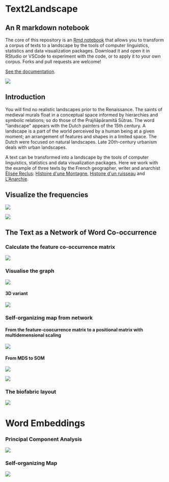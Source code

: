 # Text2Landscape

## An R markdown notebook

The core of this repository is an [Rmd notebook](text2landscape.Rmd) that allows you to transform a corpus of texts to a landscape by the tools of computer linguistics, statistics and data visualization packages. Download it and open it in RStudio or VSCode to experiment with the code, or to apply it to your own corpus. Forks and pull requests are welcome!

[See the documentation]().

![](img/network2d3d_2.png)

## Introduction

You will find no realistic landscapes prior to the Renaissance. The
saints of medieval murals float in a conceptual space informed by
hierarchies and symbolic relations; so do those of the Prajñāpāramitā
Sūtras. The word "landscape" appears with the Dutch painters of the 15th
century. A landscape is a part of the world perceived by a human being
at a given moment; an arrangement of features and shapes in a limited
space. The Dutch were focused on natural landscapes. Late 20th-century
urbanism deals with urban landscapes.

A text can be transformed into a landscape by the tools of computer
linguistics, statistics and data visualization packages. Here we work with the example of three texts by the French geographer, writer and anarchist [Élisée
Reclus](https://en.wikipedia.org/wiki/Élisée_Reclus): [Histoire d'une
Montagne](http://www.gutenberg.org/ebooks/60850), [Histoire d'un
ruisseau](https://www.gutenberg.org/ebooks/61697) and
[L'Anarchie](https://www.gutenberg.org/ebooks/40456).

## Visualize the frequencies

![](img/image-7.png)

![](img/image-8.png)

## The Text as a Network of Word Co-occurrence

### Calculate the feature co-occurrence matrix

![](img/image-27.png)

### Visualise the graph

![](img/network2-2.png)

#### 3D variant 
![](img/network3d-3.png)

### Self-organizing map from network

#### From the feature-coocurrence matrix to a positional matrix with multidemensional scaling

![](img/mdsscatter-4.gif)

#### From MDS to SOM

![](img/image-30.png)

![](img/image-31.png)

### The biofabric layout

![](img/image-26.png)

# Word Embeddings

### Principal Component Analysis

![](img/image-17.png)

### Self-organizing Map

![](img/som3d-1.png)
